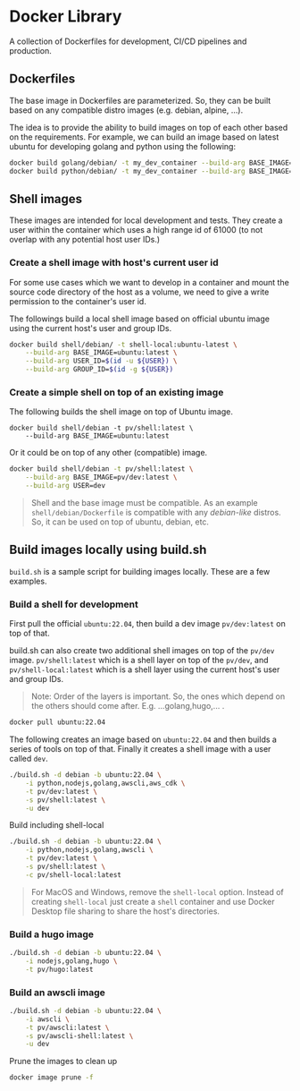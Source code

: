# Docker Library

A collection of Dockerfiles for development, CI/CD pipelines and production. 

## Dockerfiles
The base image in Dockerfiles are parameterized. So, they can be built based on any compatible distro images (e.g. debian, alpine, ...). 

The idea is to provide the ability to build images on top of each other based on the requirements.
For example, we can build an image based on latest ubuntu for developing golang and python using the following:

```sh
docker build golang/debian/ -t my_dev_container --build-arg BASE_IMAGE=ubuntu:latest
docker build python/debian/ -t my_dev_container --build-arg BASE_IMAGE=my_dev_container
```

## Shell images
These images are intended for local development and tests. They create a user within the container which uses a high range id of 61000 (to not overlap with any potential host user IDs.)

### Create a shell image with host's current user id
For some use cases which we want to develop in a container and mount the source code directory of
the host as a volume, we need to give a write permission to the container's user
id. 

The followings build a local shell image based on official ubuntu image 
using the current host's user and group IDs.

```sh
docker build shell/debian/ -t shell-local:ubuntu-latest \
	--build-arg BASE_IMAGE=ubuntu:latest \
	--build-arg USER_ID=$(id -u ${USER}) \
	--build-arg GROUP_ID=$(id -g ${USER})
```
### Create a simple shell on top of an existing image
The following builds the shell image on top of Ubuntu image.
```
docker build shell/debian -t pv/shell:latest \
    --build-arg BASE_IMAGE=ubuntu:latest
```
Or it could be on top of any other (compatible) image.
```sh
docker build shell/debian -t pv/shell:latest \
    --build-arg BASE_IMAGE=pv/dev:latest \
    --build-arg USER=dev
```
> Shell and the base image must be compatible. As an example `shell/debian/Dockerfile` is compatible with any *debian-like* distros. So, it can be used on top of ubuntu, debian, etc.

## Build images locally using build.sh
`build.sh` is a sample script for building images locally. These are a few examples.

### Build a shell for development
First pull the official `ubuntu:22.04`, then build a dev image `pv/dev:latest` on top of that.

build.sh can also create two additional shell images on top of the `pv/dev` image. `pv/shell:latest` which is a shell layer on top of the `pv/dev`, and `pv/shell-local:latest` which is a shell layer using the current host's user and group IDs.

> Note: Order of the layers is important. So, the ones which depend on the others should come after. E.g. ...golang,hugo,... .

```sh
docker pull ubuntu:22.04
```
The following creates an image based on `ubuntu:22.04` and then builds a series of tools on top of that. Finally it creates a shell image with a user called `dev`.
```sh
./build.sh -d debian -b ubuntu:22.04 \
    -i python,nodejs,golang,awscli,aws_cdk \
    -t pv/dev:latest \
    -s pv/shell:latest \
    -u dev
```

Build including shell-local
```sh
./build.sh -d debian -b ubuntu:22.04 \
    -i python,nodejs,golang,awscli \
    -t pv/dev:latest \
    -s pv/shell:latest \
    -c pv/shell-local:latest
```
> For MacOS and Windows, remove the `shell-local` option. Instead of creating `shell-local` just create a `shell` container and use Docker Desktop file sharing to share the host's directories.

### Build a hugo image
```sh
./build.sh -d debian -b ubuntu:22.04 \
    -i nodejs,golang,hugo \
    -t pv/hugo:latest
```
### Build an awscli image
```sh
./build.sh -d debian -b ubuntu:22.04 \
    -i awscli \
    -t pv/awscli:latest \
    -s pv/awscli-shell:latest \
    -u dev
```
Prune the images to clean up
```sh
docker image prune -f
```
